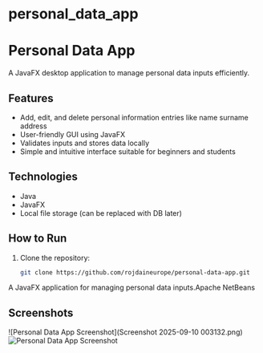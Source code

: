 # personal_data_app
# Personal Data App
A JavaFX desktop application to manage personal data inputs efficiently.

## Features
- Add, edit, and delete personal information entries like name surname address
- User-friendly GUI using JavaFX
- Validates inputs and stores data locally
- Simple and intuitive interface suitable for beginners and students

## Technologies
- Java
- JavaFX
- Local file storage (can be replaced with DB later)

## How to Run
1. Clone the repository:
   ```bash
   git clone https://github.com/rojdaineurope/personal-data-app.git

A JavaFX application for managing personal data inputs.Apache NetBeans

## Screenshots
![Personal Data App Screenshot](Screenshot 2025-09-10 003132.png)
![Personal Data App Screenshot](screenshot1.png)
